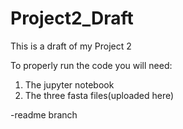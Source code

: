 # Project2_Draft
This is a draft of my Project 2

To properly run the code you will need:

1) The jupyter notebook
2) The three fasta files(uploaded here)

-readme branch
